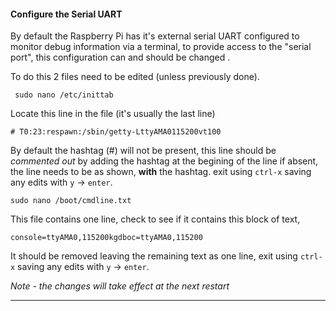 #### Configure the Serial UART

By default the Raspberry Pi has it's external serial UART configured to monitor debug information via a terminal, to provide access to the "serial port", this configuration can and should be changed .

To do this 2 files need to be edited (unless previously done).

     sudo nano /etc/inittab 

Locate this line in the file (it's usually the last line)

    # T0:23:respawn:/sbin/getty-LttyAMA0115200vt100

By default the hashtag (#) will not be present, this line should be *commented out* by adding the hashtag at the begining of the line if absent, the line needs to be as shown, **with** the hashtag. exit using `ctrl-x` saving any edits with `y` -> `enter`.

    sudo nano /boot/cmdline.txt

This file contains one line, check to see if it contains this block of text,  

    console=ttyAMA0,115200kgdboc=ttyAMA0,115200

It should be removed leaving the remaining text as one line, exit using `ctrl-x` saving any edits with `y` -> `enter`.

*Note - the changes will take effect at the next restart* 

-----------------------------------------------------------------------------------------------------
